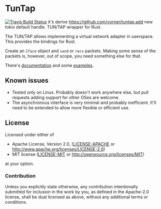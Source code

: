 # TunTap

[![Travis Build Status](https://api.travis-ci.org/vorner/tuntap.png?branch=master)](https://travis-ci.org/vorner/tuntap)
it's derive https://github.com/vorner/tuntap,add new tokio default handle.
TUN/TAP wrapper for Rust.

The TUN/TAP allows implementing a virtual network adapter in userspace. This
provides the bindings for Rust.

Create an `Iface` object and `send` or `recv` packets. Making some sense of the
packets is, however, out of scope, you need something else for that.

There's [documentation](https://docs.rs/tun-tap) and some
[examples](https://github.com/vorner/tuntap/tree/master/examples).

## Known issues

* Tested only on Linux. Probably doesn't work anywhere else, but pull requests
  adding support for other OSes are welcome.
* The asynchronous interface is very minimal and probably inefficient. It'll
  need to be extended to allow more flexible or efficient use.

## License

Licensed under either of

 * Apache License, Version 2.0, ([LICENSE-APACHE](LICENSE-APACHE) or http://www.apache.org/licenses/LICENSE-2.0)
 * MIT license ([LICENSE-MIT](LICENSE-MIT) or http://opensource.org/licenses/MIT)

at your option.

### Contribution

Unless you explicitly state otherwise, any contribution intentionally
submitted for inclusion in the work by you, as defined in the Apache-2.0
license, shall be dual licensed as above, without any additional terms
or conditions.
